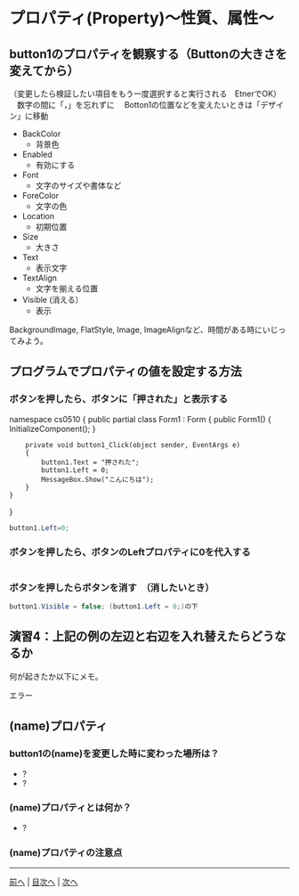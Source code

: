 # プロパティ(Property)～性質、属性～

## button1のプロパティを観察する（Buttonの大きさを変えてから）
（変更したら検証したい項目をもう一度選択すると実行される　EtnerでOK）
　数字の間に「，」を忘れずに　
 Botton1の位置などを変えたいときは「デザイン」に移動
- BackColor
  - 背景色
- Enabled
  - 有効にする
- Font
  - 文字のサイズや書体など
- ForeColor
  - 文字の色
- Location
  - 初期位置
- Size
  - 大きさ
- Text
  - 表示文字
- TextAlign
  - 文字を揃える位置
- Visible (消える）
  - 表示

BackgroundImage, FlatStyle, Image, ImageAlignなど、時間がある時にいじってみよう。

## プログラムでプロパティの値を設定する方法
### ボタンを押したら、ボタンに「押された」と表示する
namespace cs0510
{
    public partial class Form1 : Form
    {
        public Form1()
        {
            InitializeComponent();
        }

        private void button1_Click(object sender, EventArgs e)
        {
            button1.Text = "押された";
            button1.Left = 0;
            MessageBox.Show("こんにちは");
        }
    }
}
```cs
button1.Left=0;
```

### ボタンを押したら、ボタンのLeftプロパティに0を代入する

```cs

```

### ボタンを押したらボタンを消す　（消したいとき）

```cs
button1.Visible = false; (button1.Left = 0;)の下
```

## 演習4：上記の例の左辺と右辺を入れ替えたらどうなるか
何が起きたか以下にメモ。

エラー

## (name)プロパティ
### button1の(name)を変更した時に変わった場所は？

- ?
- ?

### (name)プロパティとは何か？

- ?

### (name)プロパティの注意点


---

[前へ](03.md) | [目次へ](README.md#%E7%9B%AE%E6%AC%A1) | [次へ](05.md)

